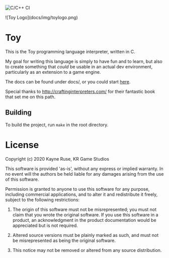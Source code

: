 ![C/C++ CI](https://github.com/Ratstail91/Toy/workflows/C/C++%20CI/badge.svg?branch=0.4.0)

<div align=centered>
![Toy Logo](docs/img/toylogo.png)
</div>

# Toy

This is the Toy programming language interpreter, written in C.

My goal for writing this language is simply to have fun and to learn, but also to create something that *could* be usable in an actual dev environment, particularly as an extension to a game engine.

The docs can be found under docs/, or you could start [here](docs/toy_reference.md).

Special thanks to http://craftinginterpreters.com/ for their fantastic book that set me on this path.

## Building

To build the project, run `make` in the root directory.

# License

Copyright (c) 2020 Kayne Ruse, KR Game Studios

This software is provided 'as-is', without any express or implied warranty. In no event will the authors be held liable for any damages arising from the use of this software.

Permission is granted to anyone to use this software for any purpose, including commercial applications, and to alter it and redistribute it freely, subject to the following restrictions:

1. The origin of this software must not be misrepresented; you must not claim that you wrote the original software. If you use this software in a product, an acknowledgment in the product documentation would be appreciated but is not required.

2. Altered source versions must be plainly marked as such, and must not be misrepresented as being the original software.

3. This notice may not be removed or altered from any source distribution.
